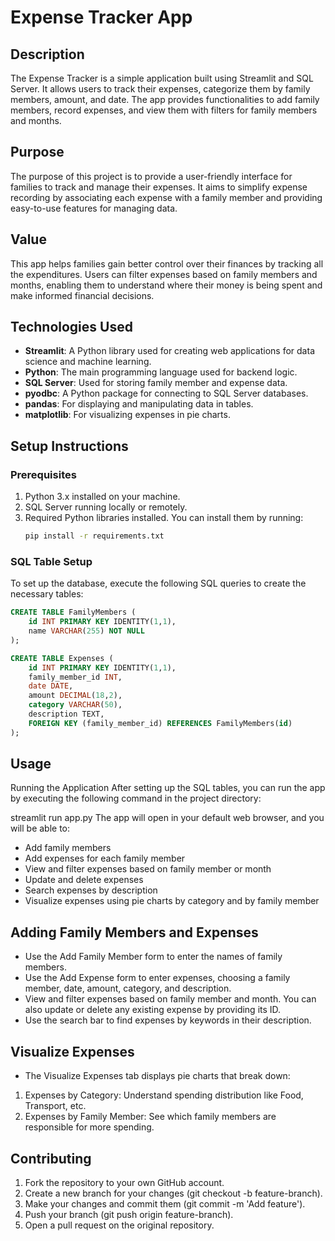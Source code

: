 # Expense Tracker App

## Description
The Expense Tracker is a simple application built using Streamlit and SQL Server. It allows users to track their expenses, categorize them by family members, amount, and date. The app provides functionalities to add family members, record expenses, and view them with filters for family members and months.

## Purpose
The purpose of this project is to provide a user-friendly interface for families to track and manage their expenses. It aims to simplify expense recording by associating each expense with a family member and providing easy-to-use features for managing data.

## Value
This app helps families gain better control over their finances by tracking all the expenditures. Users can filter expenses based on family members and months, enabling them to understand where their money is being spent and make informed financial decisions.

## Technologies Used
- **Streamlit**: A Python library used for creating web applications for data science and machine learning.
- **Python**: The main programming language used for backend logic.
- **SQL Server**: Used for storing family member and expense data.
- **pyodbc**: A Python package for connecting to SQL Server databases.
- **pandas**: For displaying and manipulating data in tables.
- **matplotlib**: For visualizing expenses in pie charts.

## Setup Instructions

### Prerequisites

1. Python 3.x installed on your machine.
2. SQL Server running locally or remotely.
3. Required Python libraries installed. You can install them by running:
    ```bash
    pip install -r requirements.txt
    ```

### SQL Table Setup

To set up the database, execute the following SQL queries to create the necessary tables:

```sql
CREATE TABLE FamilyMembers (
    id INT PRIMARY KEY IDENTITY(1,1),
    name VARCHAR(255) NOT NULL
);

CREATE TABLE Expenses (
    id INT PRIMARY KEY IDENTITY(1,1),
    family_member_id INT,
    date DATE,
    amount DECIMAL(18,2),
    category VARCHAR(50),
    description TEXT,
    FOREIGN KEY (family_member_id) REFERENCES FamilyMembers(id)
);
```
## Usage
Running the Application
After setting up the SQL tables, you can run the app by executing the following command in the project directory:

streamlit run app.py
The app will open in your default web browser, and you will be able to:

- Add family members
- Add expenses for each family member
- View and filter expenses based on family member or month
- Update and delete expenses
- Search expenses by description
- Visualize expenses using pie charts by category and by family member

## Adding Family Members and Expenses
- Use the Add Family Member form to enter the names of family members.
- Use the Add Expense form to enter expenses, choosing a family member, date, amount, category, and description.
- View and filter expenses based on family member and month. You can also update or delete any existing expense by providing its ID.
- Use the search bar to find expenses by keywords in their description.

## Visualize Expenses 

- The Visualize Expenses tab displays pie charts that break down:

1. Expenses by Category: Understand spending distribution like Food, Transport, etc.
2. Expenses by Family Member: See which family members are responsible for more spending.

## Contributing
1. Fork the repository to your own GitHub account.
2. Create a new branch for your changes (git checkout -b feature-branch).
3. Make your changes and commit them (git commit -m 'Add feature').
4. Push your branch (git push origin feature-branch).
5. Open a pull request on the original repository.